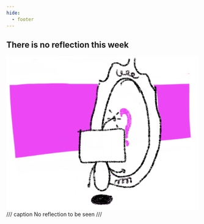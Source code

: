 ```yaml
---
hide:
  - footer
---
```


## There is no reflection this week

![reflection](images/reflection.png)
/// caption
No reflection to be seen
/// 

